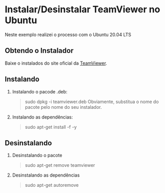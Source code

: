 # Instalar/Desinstalar TeamViewer no Ubuntu

Neste exemplo realizei o processo com o Ubuntu 20.04 LTS

## Obtendo o Instalador

Baixe o instalados do site oficial da [TeamViewer](https://www.teamviewer.com/pt-br/download/linux/).

## Instalando

1. Instalando o pacode .deb:
    > sudo dpkg -i teamviewer.deb
Obviamente, substitua o nome do pacote pelo nome do seu instalador.

2. Instalando as dependências:
    > sudo apt-get install -f -y

## Desinstalando

1. Desinstalando o pacote
    > sudo apt-get remove teamviewer

2. Desinstalando as dependências
    > sudo apt-get autoremove